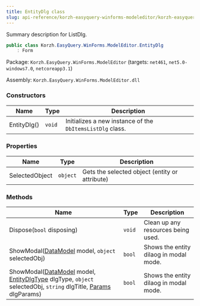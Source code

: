 ```yaml
---
title: EntityDlg class
slug: api-reference/korzh-easyquery-winforms-modeleditor/korzh-easyquery-winforms-modeleditor-namespace/entitydlg-class
---
```


Summary description for ListDlg.
```csharp
public class Korzh.EasyQuery.WinForms.ModelEditor.EntityDlg
    : Form

```
Package: `Korzh.EasyQuery.WinForms.ModelEditor` (targets: `net461`, `net5.0-windows7.0`, `netcoreapp3.1`)

Assembly: `Korzh.EasyQuery.WinForms.ModelEditor.dll`

### Constructors

| Name | Type | Description | 
| --- | --- | --- | 
| EntityDlg() | `void` | Initializes a new instance of the `DbItemsListDlg` class. | 


### Properties

| Name | Type | Description | 
| --- | --- | --- | 
| SelectedObject | `object` | Gets the selected object (entity or attribute) | 


### Methods

| Name | Type | Description | 
| --- | --- | --- | 
| Dispose(`bool` disposing) | `void` | Clean up any resources being used. | 
| ShowModal([DataModel](//easyquery/docs/api-reference/korzh-easyquery/korzh-easyquery-namespace/datamodel-class) model, `object` selectedObj) | `bool` | Shows the entity dilaog in modal mode. | 
| ShowModal([DataModel](//easyquery/docs/api-reference/korzh-easyquery/korzh-easyquery-namespace/datamodel-class) model, [EntityDlgType](//easyquery/docs/api-reference/korzh-easyquery-winforms-modeleditor/korzh-easyquery-winforms-modeleditor-namespace/entitydlgtype-enum) dlgType, `object` selectedObj, `string` dlgTitle, [Params](//easyquery/docs/api-reference/korzh-easyquery-winforms-modeleditor/korzh-easyquery-winforms-modeleditor-namespace/entitydlg-params-class) dlgParams) | `bool` | Shows the entity dilaog in modal mode. |